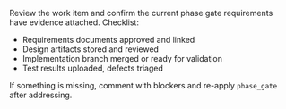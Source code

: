Review the work item and confirm the current phase gate requirements have evidence attached. Checklist:
- Requirements documents approved and linked
- Design artifacts stored and reviewed
- Implementation branch merged or ready for validation
- Test results uploaded, defects triaged

If something is missing, comment with blockers and re-apply `phase_gate` after addressing.
